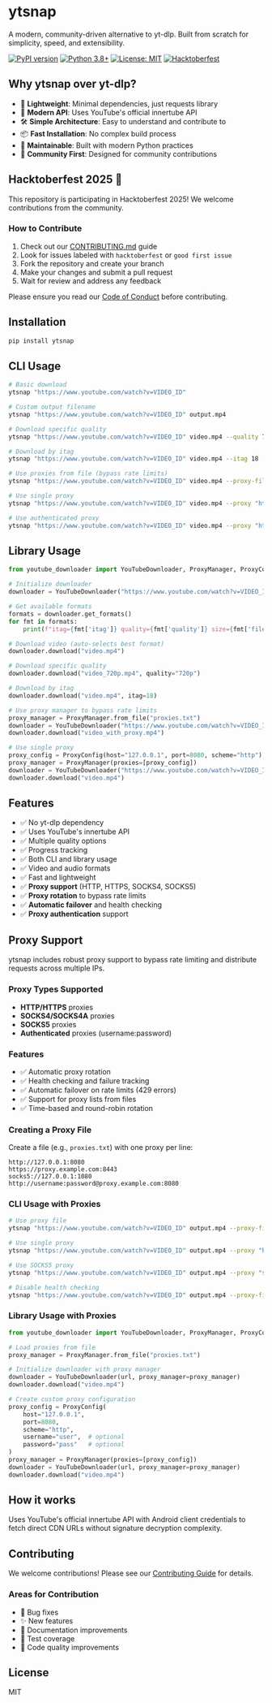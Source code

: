 # ytsnap

A modern, community-driven alternative to yt-dlp. Built from scratch for simplicity, speed, and extensibility.

[![PyPI version](https://badge.fury.io/py/ytsnap.svg)](https://pypi.org/project/ytsnap/)
[![Python 3.8+](https://img.shields.io/badge/python-3.8+-blue.svg)](https://www.python.org/downloads/)
[![License: MIT](https://img.shields.io/badge/License-MIT-yellow.svg)](https://opensource.org/licenses/MIT)
[![Hacktoberfest](https://img.shields.io/badge/Hacktoberfest-friendly-blueviolet)](https://hacktoberfest.com/)

## Why ytsnap over yt-dlp?

- 🚀 **Lightweight**: Minimal dependencies, just requests library
- 🔄 **Modern API**: Uses YouTube's official innertube API
- 🛠 **Simple Architecture**: Easy to understand and contribute to
- 📦 **Fast Installation**: No complex build process
- 🔧 **Maintainable**: Built with modern Python practices
- 👥 **Community First**: Designed for community contributions

## Hacktoberfest 2025 🎃

This repository is participating in Hacktoberfest 2025! We welcome contributions from the community.

### How to Contribute

1. Check out our [CONTRIBUTING.md](CONTRIBUTING.md) guide
2. Look for issues labeled with `hacktoberfest` or `good first issue`
3. Fork the repository and create your branch
4. Make your changes and submit a pull request
5. Wait for review and address any feedback

Please ensure you read our [Code of Conduct](CODE_OF_CONDUCT.md) before contributing.

## Installation

```bash
pip install ytsnap
```

## CLI Usage

```bash
# Basic download
ytsnap "https://www.youtube.com/watch?v=VIDEO_ID"

# Custom output filename
ytsnap "https://www.youtube.com/watch?v=VIDEO_ID" output.mp4

# Download specific quality
ytsnap "https://www.youtube.com/watch?v=VIDEO_ID" video.mp4 --quality 720p

# Download by itag
ytsnap "https://www.youtube.com/watch?v=VIDEO_ID" video.mp4 --itag 18

# Use proxies from file (bypass rate limits)
ytsnap "https://www.youtube.com/watch?v=VIDEO_ID" video.mp4 --proxy-file proxies.txt

# Use single proxy
ytsnap "https://www.youtube.com/watch?v=VIDEO_ID" video.mp4 --proxy "http://127.0.0.1:8080"

# Use authenticated proxy
ytsnap "https://www.youtube.com/watch?v=VIDEO_ID" video.mp4 --proxy "http://user:pass@proxy.com:8080"
```

## Library Usage

```python
from youtube_downloader import YouTubeDownloader, ProxyManager, ProxyConfig

# Initialize downloader
downloader = YouTubeDownloader("https://www.youtube.com/watch?v=VIDEO_ID")

# Get available formats
formats = downloader.get_formats()
for fmt in formats:
    print(f"itag={fmt['itag']} quality={fmt['quality']} size={fmt['filesize']}")

# Download video (auto-selects best format)
downloader.download("video.mp4")

# Download specific quality
downloader.download("video_720p.mp4", quality="720p")

# Download by itag
downloader.download("video.mp4", itag=18)

# Use proxy manager to bypass rate limits
proxy_manager = ProxyManager.from_file("proxies.txt")
downloader = YouTubeDownloader("https://www.youtube.com/watch?v=VIDEO_ID", proxy_manager=proxy_manager)
downloader.download("video_with_proxy.mp4")

# Use single proxy
proxy_config = ProxyConfig(host="127.0.0.1", port=8080, scheme="http")
proxy_manager = ProxyManager(proxies=[proxy_config])
downloader = YouTubeDownloader("https://www.youtube.com/watch?v=VIDEO_ID", proxy_manager=proxy_manager)
downloader.download("video.mp4")
```

## Features

- ✅ No yt-dlp dependency
- ✅ Uses YouTube's innertube API
- ✅ Multiple quality options
- ✅ Progress tracking
- ✅ Both CLI and library usage
- ✅ Video and audio formats
- ✅ Fast and lightweight
- ✅ **Proxy support** (HTTP, HTTPS, SOCKS4, SOCKS5)
- ✅ **Proxy rotation** to bypass rate limits
- ✅ **Automatic failover** and health checking
- ✅ **Proxy authentication** support

## Proxy Support

ytsnap includes robust proxy support to bypass rate limiting and distribute requests across multiple IPs.

### Proxy Types Supported
- **HTTP/HTTPS** proxies
- **SOCKS4/SOCKS4A** proxies
- **SOCKS5** proxies
- **Authenticated** proxies (username:password)

### Features
- ✅ Automatic proxy rotation
- ✅ Health checking and failure tracking
- ✅ Automatic failover on rate limits (429 errors)
- ✅ Support for proxy lists from files
- ✅ Time-based and round-robin rotation

### Creating a Proxy File

Create a file (e.g., `proxies.txt`) with one proxy per line:

```
http://127.0.0.1:8080
https://proxy.example.com:8443
socks5://127.0.0.1:1080
http://username:password@proxy.example.com:8080
```

### CLI Usage with Proxies

```bash
# Use proxy file
ytsnap "https://www.youtube.com/watch?v=VIDEO_ID" output.mp4 --proxy-file proxies.txt

# Use single proxy
ytsnap "https://www.youtube.com/watch?v=VIDEO_ID" output.mp4 --proxy "http://127.0.0.1:8080"

# Use SOCKS5 proxy
ytsnap "https://www.youtube.com/watch?v=VIDEO_ID" output.mp4 --proxy "socks5://127.0.0.1:1080"

# Disable health checking
ytsnap "https://www.youtube.com/watch?v=VIDEO_ID" output.mp4 --proxy-file proxies.txt --no-health-check
```

### Library Usage with Proxies

```python
from youtube_downloader import YouTubeDownloader, ProxyManager, ProxyConfig

# Load proxies from file
proxy_manager = ProxyManager.from_file("proxies.txt")

# Initialize downloader with proxy manager
downloader = YouTubeDownloader(url, proxy_manager=proxy_manager)
downloader.download("video.mp4")

# Create custom proxy configuration
proxy_config = ProxyConfig(
    host="127.0.0.1",
    port=8080,
    scheme="http",
    username="user",  # optional
    password="pass"   # optional
)
proxy_manager = ProxyManager(proxies=[proxy_config])
downloader = YouTubeDownloader(url, proxy_manager=proxy_manager)
downloader.download("video.mp4")
```

## How it works

Uses YouTube's official innertube API with Android client credentials to fetch direct CDN URLs without signature decryption complexity.

## Contributing

We welcome contributions! Please see our [Contributing Guide](CONTRIBUTING.md) for details.

### Areas for Contribution

- 🐛 Bug fixes
- ✨ New features
- 📝 Documentation improvements
- 🧪 Test coverage
- 🎨 Code quality improvements

## License

MIT

